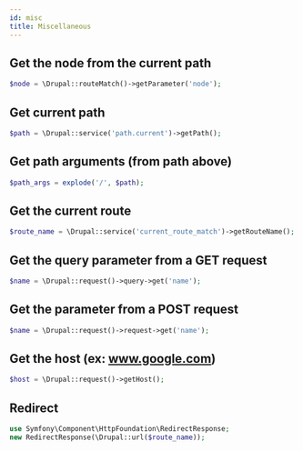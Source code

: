```yaml
---
id: misc
title: Miscellaneous
---
```


## Get the node from the current path
``` php
$node = \Drupal::routeMatch()->getParameter('node');
```

## Get current path
``` php
$path = \Drupal::service('path.current')->getPath();
```

## Get path arguments (from path above)
``` php
$path_args = explode('/', $path);
```

## Get the current route
``` php
$route_name = \Drupal::service('current_route_match')->getRouteName();
```

## Get the query parameter from a GET request
``` php
$name = \Drupal::request()->query->get('name');
```

## Get the parameter from a POST request
``` php
$name = \Drupal::request()->request->get('name');
```

## Get the host (ex: www.google.com)
``` php
$host = \Drupal::request()->getHost();
```

## Redirect
``` php
use Symfony\Component\HttpFoundation\RedirectResponse;
new RedirectResponse(\Drupal::url($route_name));
```

